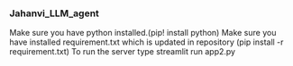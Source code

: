 ### Jahanvi_LLM_agent
Make sure you have python installed.(pip! install python)
Make sure you have installed requirement.txt which is updated in repository (pip install -r requirement.txt)
To run the server type streamlit run app2.py
